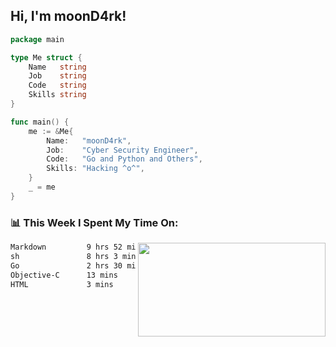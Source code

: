 <h2> Hi, I'm moonD4rk!</h2>

```go
package main

type Me struct {
	Name   string
	Job    string
	Code   string
	Skills string
}

func main() {
	me := &Me{
		Name:   "moonD4rk",
		Job:    "Cyber Security Engineer",
		Code:   "Go and Python and Others",
		Skills: "Hacking ^o^",
	}
	_ = me
}
```

<h3>📊 This Week I Spent My Time On:</h3>
<img align='right' src="https://github-readme-stats.vercel.app/api?username=moond4rk&show_icons=true&theme=radical", width="300" height="150">

<!--START_SECTION:waka-->

```txt
Markdown         9 hrs 52 mins   ███████████▓░░░░░░░░░░░░░   47.16 %
sh               8 hrs 3 mins    █████████▓░░░░░░░░░░░░░░░   38.54 %
Go               2 hrs 30 mins   ███░░░░░░░░░░░░░░░░░░░░░░   11.96 %
Objective-C      13 mins         ▒░░░░░░░░░░░░░░░░░░░░░░░░   01.08 %
HTML             3 mins          ░░░░░░░░░░░░░░░░░░░░░░░░░   00.30 %
```

<!--END_SECTION:waka-->

